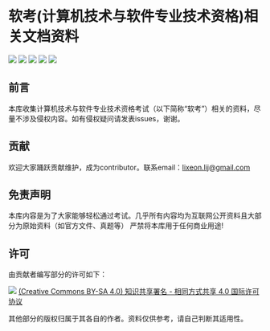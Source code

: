 # 软考(计算机技术与软件专业技术资格)相关文档资料

[![](https://img.shields.io/github/watchers/lixeon/Qualification-of-Computer-and-Software-Professional-Library.svg)](https://github.com/lixeon/Qualification-of-Computer-and-Software-Professional-Library/watchers)
[![](https://img.shields.io/github/stars/lixeon/Qualification-of-Computer-and-Software-Professional-Library.svg)](https://github.com/lixeon/Qualification-of-Computer-and-Software-Professional-Library/stargazers)
[![](https://img.shields.io/github/forks/lixeon/Qualification-of-Computer-and-Software-Professional-Library.svg)](https://github.com/lixeon/Qualification-of-Computer-and-Software-Professional-Library/network/members)
![](https://img.shields.io/github/repo-size/lixeon/Qualification-of-Computer-and-Software-Professional-Library.svg)
[![](https://img.shields.io/github/contributors/lixeon/Qualification-of-Computer-and-Software-Professional-Library.svg)](https://github.com/lixeon/Qualification-of-Computer-and-Software-Professional-Library/graphs/contributors)

## 前言

本库收集计算机技术与软件专业技术资格考试（以下简称“软考”）相关的资料，尽量不涉及侵权内容。如有侵权疑问请发表issues，谢谢。

## 贡献

欢迎大家踊跃贡献维护，成为contributor。联系email：lixeon.lij@gmail.com

## 免责声明

本库内容是为了大家能够轻松通过考试。几乎所有内容均为互联网公开资料且大部分为原始资料（如官方文件、真题等）
严禁将本库用于任何商业用途!

## 许可

由贡献者编写部分的许可如下：

![](https://i.creativecommons.org/l/by-nc-sa/4.0/80x15.png)
[(Creative Commons BY-SA 4.0) 知识共享署名 - 相同方式共享 4.0 国际许可协议](https://creativecommons.org/licenses/by-nc-sa/4.0/deed.zh)

其他部分的版权归属于其各自的作者。资料仅供参考，请自己判断其适用性。
